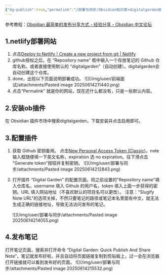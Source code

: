 ```yaml
---
{"dg-publish":true,"permalink":"/部署与同步/Obsidian知识库+digitalgarden插件+netlify在线部署/","created":"2025-06-14T21:08:42.665+08:00","updated":"2025-06-15T16:42:09.851+08:00"}
---
```


参考教程：[Obsidian 最简单的发布分享方式 - 经验分享 - Obsidian 中文论坛](https://forum-zh.obsidian.md/t/topic/19256)

## 1.netlify部署网站
1. 点击[Deploy to Netlify | Create a new project from git | Netlify](https://app.netlify.com/start/deploy?repository=https://github.com/oleeskild/digitalgarden)
2. github授权之后，在 “Repository name” 框中输入一个存放笔记的 Github 仓库名称。或者直接使用默认的 “digitalgarden”（自动创建）。digitalgarden会自动创建这个仓库。
3. done，出现以下页面说明部署成功。
		![](/img/user/前端面试/attachments/Pasted image 20250614211440.png)
4. 点击“Permalink” 就是你的网站，现在还什么都没有，只是一些默认内容。
## 2.安装ob插件
在 Obsidian 插件市场中搜索digitalgarden，下载安装并点击启用即可。
## 3.配置插件
1. 获取 Github 密钥备用。
	点击[New Personal Access Token (Classic)](https://github.com/settings/tokens/new?scopes=repo)，note 输入框随便填一下英文名称，expiration 选 no expiration。往下滑点击 "Generate token"按钮并复制密钥。
	![](/img/user/部署与同步/attachments/Pasted image 20250614212843.png)
2. 打开插件 “Digital Garden” 的配置页面。将之前设置的"Repository name"填入仓库名，username 填入 Github 的用户名，token 填入上面一步获得的密钥。URL 填入网站地址（不喜欢默认的项目名可以更改）。
	注意："Slugify Note URL"的选项关掉，不然只要笔记的路径或笔记本名里面有中文，就无法生成正确的链接地址，导致无法访问发布的笔记。
	
	![](/img/user/部署与同步/attachments/Pasted image 20250614214055.png)
## 4.发布笔记
打开笔记页面，搜索并打开命令 “Digital Garden: Quick Publish And Share Note”，笔记就发布好啦，并且自动将页面链接复制到剪贴板上，过一会在浏览器打开链接就可以看到发布好的页面。
![](/img/user/部署与同步/attachments/Pasted image 20250614215532.png)
